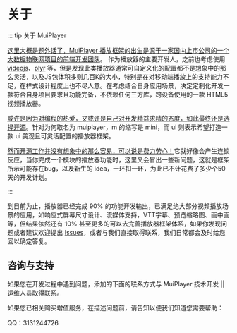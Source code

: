 # 关于

::: tip 关于 MuiPlayer

<u>这里大概是题外话了，MuiPlayer 播放框架的出生是源于一家国内上市公司的一个大数据物联网项目的前端开发团队</u>。
作为播放器的主要开发人，之前也考虑使用 [videojs](https://videojs.com/)、[plyr](https://plyr.io/) 等，但是发现此类播放器通常可自定义化的配置都不是想象中的那么灵活，以及JS包体积多则几百K的大小，特别是在对移动端播放上的支持能力不足，在样式设计程度上也不尽人意。在考虑结合自身应用场景，决定定制化开发一款符合自身项目要求且功能完备，不依赖任何三方库，跨设备使用的一款 HTML5 视频播放器。

<u>或许是因为对编程的热爱，又或许是自己对开发精益求精的态度，如此最终还是选择开源</u>。针对为何取名为 muiplayer，m 的缩写是 mini，而 ui 则表示希望打造一款 ui 美观且可灵活配置的播放器框架。

<u>然而开源工作并没有想象中的那么容易，可以说是费力劳心！</u>它就好像会产生连锁反应，当你完成一个模块的播放器功能时，这里又会冒出一些新问题，这就是框架所示可能存在bug，以及新生的 idea，一环扣一环，为此已不计花费了多少个50天的开发计划。

:::

到目前为止，播放器已经完成 90% 的功能开发输出，已满足绝大部分视频播放场景的应用，如响应式屏幕尺寸设计、流媒体支持，VTT字幕、预览缩略图、画中画等，但结果依然还有 10% 甚至更多的可以去完善播放器框架体系，如果你发现问题或者建议欢迎提出 [Issues](https://github.com/muiplayer/hello-muiplayer/issues)，或者与我们直接取得联系，我们日常都会及时给您回以确定答复。



## 咨询与支持

如果您在开发过程中遇到问题，添加的下面的联系方式与 MuiPlayer 技术开发 || 运维人员取得联系。

如果您已相关购买增值服务，在描述问题前，请告知以便我们知道您需要帮助：

QQ：3131244726




